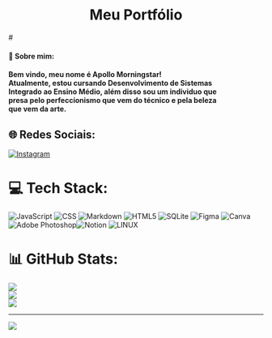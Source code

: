 <h1 align="center"> Meu Portfólio </h1>
# <h4> 💫 Sobre mim: <h4>
Bem vindo, meu nome é Apollo Morningstar!<br>Atualmente, estou cursando Desenvolvimento de Sistemas<br>Integrado ao Ensino Médio, além disso sou um individuo que<br>presa pelo perfeccionismo que vem do técnico e pela beleza<br>que vem da arte.


## 🌐 Redes Sociais:
[![Instagram](https://img.shields.io/badge/Instagram-%23E4405F.svg?logo=Instagram&logoColor=white)](https://instagram.com/joao_va_farias) 

# 💻 Tech Stack:
![JavaScript](https://img.shields.io/badge/javascript-%23323330.svg?style=for-the-badge&logo=javascript&logoColor=%23F7DF1E) ![CSS](https://img.shields.io/badge/CSS-%231572B6.svg?style=for-the-badge&logo=c&logoColor=white) ![Markdown](https://img.shields.io/badge/markdown-%23000000.svg?style=for-the-badge&logo=markdown&logoColor=white) ![HTML5](https://img.shields.io/badge/HTML5-%2347405e.svg?style=for-the-badge&logo=HTLML5e&logoColor=white)
![SQLite](https://img.shields.io/badge/sqlite-%2307405e.svg?style=for-the-badge&logo=sqlite&logoColor=white) 	![Figma](https://img.shields.io/badge/figma-%23F24E1E.svg?style=for-the-badge&logo=figma&logoColor=white) ![Canva](https://img.shields.io/badge/Canva-%2300C4CC.svg?style=for-the-badge&logo=Canva&logoColor=white) ![Adobe Photoshop](https://img.shields.io/badge/adobephotoshop-%2331A8FF.svg?style=for-the-badge&logo=adobephotoshop&logoColor=white)![Notion](https://img.shields.io/badge/Notion-%23000000.svg?style=for-the-badge&logo=notion&logoColor=white) ![LINUX](https://img.shields.io/badge/Linux-FCC624?style=for-the-badge&logo=linux&logoColor=black)
# 📊 GitHub Stats:
![](https://github-readme-stats.vercel.app/api?username=ApolloMorningstar&theme=dark&hide_border=false&include_all_commits=false&count_private=false)<br/>
![](https://github-readme-streak-stats.herokuapp.com/?user=ApolloMorningstar&theme=dark&hide_border=false)<br/>
![](https://github-readme-stats.vercel.app/api/top-langs/?username=ApolloMorningstar&theme=dark&hide_border=false&include_all_commits=false&count_private=false&layout=compact)

---
[![](https://visitcount.itsvg.in/api?id=ApolloMorningstar&icon=0&color=0)](https://visitcount.itsvg.in)

<!-- Proudly created with GPRM ( https://gprm.itsvg.in ) -->
